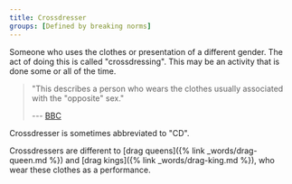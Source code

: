 ```yaml
---
title: Crossdresser
groups: [Defined by breaking norms]
---
```


Someone who uses the clothes or presentation of a different gender. The act of doing this is called "crossdressing". This may be an activity that is done some or all of the time.

> "This describes a person who wears the clothes usually associated with the "opposite" sex."
> <figcaption>
>
> --- [BBC](http://www.bbc.co.uk/news/magazine-32979297)
>
> </figcaption>

Crossdresser is sometimes abbreviated to "CD".

Crossdressers are different to [drag queens]({% link _words/drag-queen.md %}) and [drag kings]({% link _words/drag-king.md %}), who wear these clothes as a performance.
